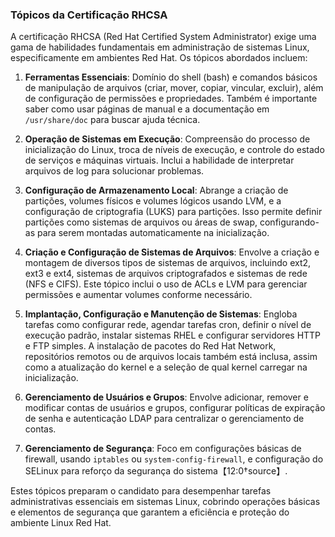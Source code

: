 ### Tópicos da Certificação RHCSA

A certificação RHCSA (Red Hat Certified System Administrator) exige uma gama de habilidades fundamentais em administração de sistemas Linux, especificamente em ambientes Red Hat. Os tópicos abordados incluem:

1. **Ferramentas Essenciais**: Domínio do shell (bash) e comandos básicos de manipulação de arquivos (criar, mover, copiar, vincular, excluir), além de configuração de permissões e propriedades. Também é importante saber como usar páginas de manual e a documentação em `/usr/share/doc` para buscar ajuda técnica.

2. **Operação de Sistemas em Execução**: Compreensão do processo de inicialização do Linux, troca de níveis de execução, e controle do estado de serviços e máquinas virtuais. Inclui a habilidade de interpretar arquivos de log para solucionar problemas.

3. **Configuração de Armazenamento Local**: Abrange a criação de partições, volumes físicos e volumes lógicos usando LVM, e a configuração de criptografia (LUKS) para partições. Isso permite definir partições como sistemas de arquivos ou áreas de swap, configurando-as para serem montadas automaticamente na inicialização.

4. **Criação e Configuração de Sistemas de Arquivos**: Envolve a criação e montagem de diversos tipos de sistemas de arquivos, incluindo ext2, ext3 e ext4, sistemas de arquivos criptografados e sistemas de rede (NFS e CIFS). Este tópico inclui o uso de ACLs e LVM para gerenciar permissões e aumentar volumes conforme necessário.

5. **Implantação, Configuração e Manutenção de Sistemas**: Engloba tarefas como configurar rede, agendar tarefas cron, definir o nível de execução padrão, instalar sistemas RHEL e configurar servidores HTTP e FTP simples. A instalação de pacotes do Red Hat Network, repositórios remotos ou de arquivos locais também está inclusa, assim como a atualização do kernel e a seleção de qual kernel carregar na inicialização.

6. **Gerenciamento de Usuários e Grupos**: Envolve adicionar, remover e modificar contas de usuários e grupos, configurar políticas de expiração de senha e autenticação LDAP para centralizar o gerenciamento de contas.

7. **Gerenciamento de Segurança**: Foco em configurações básicas de firewall, usando `iptables` ou `system-config-firewall`, e configuração do SELinux para reforço da segurança do sistema【12:0†source】. 

Estes tópicos preparam o candidato para desempenhar tarefas administrativas essenciais em sistemas Linux, cobrindo operações básicas e elementos de segurança que garantem a eficiência e proteção do ambiente Linux Red Hat.